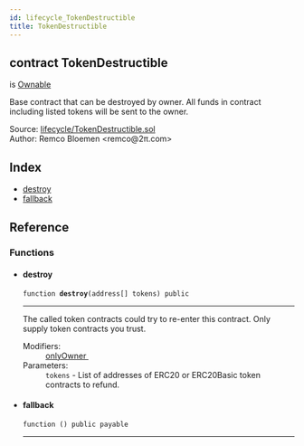 ```yaml
---
id: lifecycle_TokenDestructible
title: TokenDestructible
---
```


<div class="contract-doc"><div class="contract"><h2 class="contract-header"><span class="contract-kind">contract</span> TokenDestructible</h2><p class="base-contracts"><span>is</span> <a href="ownership_Ownable.html">Ownable</a></p><p class="description">Base contract that can be destroyed by owner. All funds in contract including listed tokens will be sent to the owner.</p><div class="source">Source: <a href="https://github.com/OpenZeppelin/zeppelin-solidity/blob/v1.10.0/contracts/lifecycle/TokenDestructible.sol" target="_blank">lifecycle/TokenDestructible.sol</a></div><div class="author">Author: Remco Bloemen &lt;remco@2π.com&gt;</div></div><div class="index"><h2>Index</h2><ul><li><a href="lifecycle_TokenDestructible.html#destroy">destroy</a></li><li><a href="lifecycle_TokenDestructible.html#">fallback</a></li></ul></div><div class="reference"><h2>Reference</h2><div class="functions"><h3>Functions</h3><ul><li><div class="item function"><span id="destroy" class="anchor-marker"></span><h4 class="name">destroy</h4><div class="body"><code class="signature">function <strong>destroy</strong><span>(address[] tokens) </span><span>public </span></code><hr/><div class="description"><p>The called token contracts could try to re-enter this contract. Only supply token contracts you trust.</p></div><dl><dt><span class="label-modifiers">Modifiers:</span></dt><dd><a href="ownership_Ownable.html#onlyOwner">onlyOwner </a></dd><dt><span class="label-parameters">Parameters:</span></dt><dd><div><code>tokens</code> - List of addresses of ERC20 or ERC20Basic token contracts to refund.</div></dd></dl></div></div></li><li><div class="item function"><span id="fallback" class="anchor-marker"></span><h4 class="name">fallback</h4><div class="body"><code class="signature">function <strong></strong><span>() </span><span>public </span><span>payable </span></code><hr/></div></div></li></ul></div></div></div>
